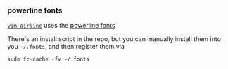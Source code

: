### powerline fonts
[`vim-airline`](https://github.com/bling/vim-airline) uses the
[powerline fonts](https://github.com/powerline/fonts)

There's an install script in the repo, but you can manually install them
into you `~/.fonts`, and then register them via
```
sudo fc-cache -fv ~/.fonts
```
